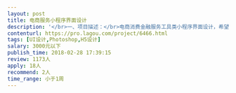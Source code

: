 ```yaml
---                
layout: post       
title: 电商服务小程序界面设计           
description: '</br>一、项目描述：</br>电商消费金融服务工具类小程序界面设计，希望界面跟app可以复用。 产品是信用类型产品，需要用户进行提交申请，然后享受产品给用户带来的服务。</br>二、主要功能点：</br>登录注册、会员申请、额度申请、订单查看、还款、查看账单等</br></br>三、可参考产品：</br>京东白条 </br></br>四、人员要求：</br>1、有金融类产品界面设计经验最好；</br>2、熟练使用ps等工具设计界面；</br>3、良好的沟通能力和契约精神。</br>'     
contenturl: https://pro.lagou.com/project/6466.html      
tags: [UI设计,Photoshop,H5设计]            
salary: 3000元以下          
publish_time: 2018-02-28 17:39:15         
review: 1173人                   
apply: 18人                   
recommend: 2人                   
time_range: 小于1周              
---                 
```

